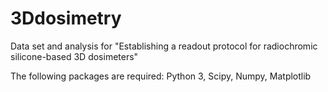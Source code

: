 # 3Ddosimetry


Data set and analysis for "Establishing a readout protocol for radiochromic silicone-based 3D dosimeters"

The following packages are required:
Python 3, Scipy, Numpy, Matplotlib

